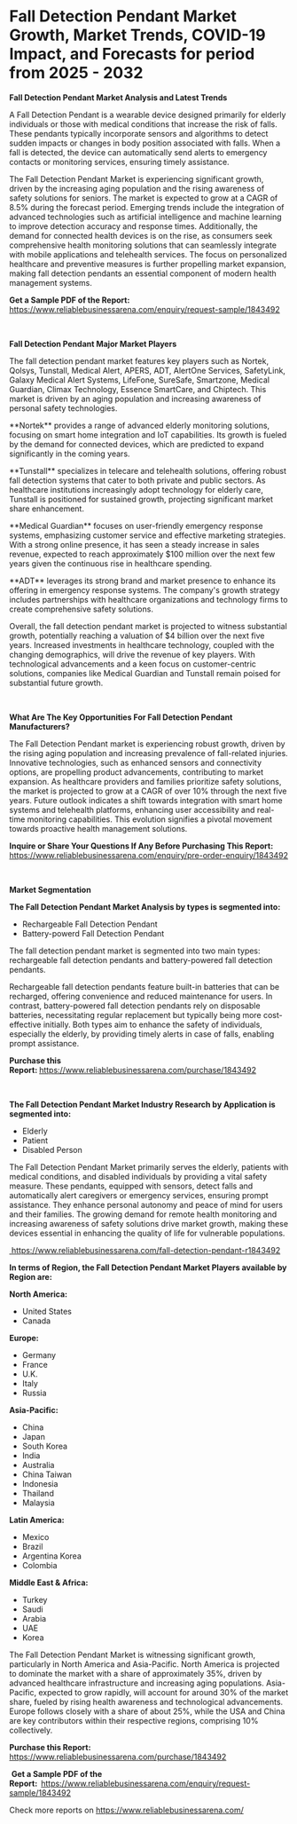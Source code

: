 <p><h1>Fall Detection Pendant Market Growth, Market Trends, COVID-19 Impact, and Forecasts for period from 2025 - 2032</h1></p><p><strong>Fall Detection Pendant Market Analysis and Latest Trends</strong></p>
<p><p>A Fall Detection Pendant is a wearable device designed primarily for elderly individuals or those with medical conditions that increase the risk of falls. These pendants typically incorporate sensors and algorithms to detect sudden impacts or changes in body position associated with falls. When a fall is detected, the device can automatically send alerts to emergency contacts or monitoring services, ensuring timely assistance.</p><p>The Fall Detection Pendant Market is experiencing significant growth, driven by the increasing aging population and the rising awareness of safety solutions for seniors. The market is expected to grow at a CAGR of 8.5% during the forecast period. Emerging trends include the integration of advanced technologies such as artificial intelligence and machine learning to improve detection accuracy and response times. Additionally, the demand for connected health devices is on the rise, as consumers seek comprehensive health monitoring solutions that can seamlessly integrate with mobile applications and telehealth services. The focus on personalized healthcare and preventive measures is further propelling market expansion, making fall detection pendants an essential component of modern health management systems.</p></p>
<p><strong>Get a Sample PDF of the Report:&nbsp;</strong> <a href="https://www.reliablebusinessarena.com/enquiry/request-sample/1843492?utm_campaign=2095&utm_medium=2&utm_source=Github&utm_content=ia&utm_term=09022025&utm_id=fall-detection-pendant">https://www.reliablebusinessarena.com/enquiry/request-sample/1843492</a></p>
<p>&nbsp;</p>
<p><strong>Fall Detection Pendant Major Market Players</strong></p>
<p><p>The fall detection pendant market features key players such as Nortek, Qolsys, Tunstall, Medical Alert, APERS, ADT, AlertOne Services, SafetyLink, Galaxy Medical Alert Systems, LifeFone, SureSafe, Smartzone, Medical Guardian, Climax Technology, Essence SmartCare, and Chiptech. This market is driven by an aging population and increasing awareness of personal safety technologies.</p><p>**Nortek** provides a range of advanced elderly monitoring solutions, focusing on smart home integration and IoT capabilities. Its growth is fueled by the demand for connected devices, which are predicted to expand significantly in the coming years.</p><p>**Tunstall** specializes in telecare and telehealth solutions, offering robust fall detection systems that cater to both private and public sectors. As healthcare institutions increasingly adopt technology for elderly care, Tunstall is positioned for sustained growth, projecting significant market share enhancement.</p><p>**Medical Guardian** focuses on user-friendly emergency response systems, emphasizing customer service and effective marketing strategies. With a strong online presence, it has seen a steady increase in sales revenue, expected to reach approximately $100 million over the next few years given the continuous rise in healthcare spending.</p><p>**ADT** leverages its strong brand and market presence to enhance its offering in emergency response systems. The company's growth strategy includes partnerships with healthcare organizations and technology firms to create comprehensive safety solutions.</p><p>Overall, the fall detection pendant market is projected to witness substantial growth, potentially reaching a valuation of $4 billion over the next five years. Increased investments in healthcare technology, coupled with the changing demographics, will drive the revenue of key players. With technological advancements and a keen focus on customer-centric solutions, companies like Medical Guardian and Tunstall remain poised for substantial future growth.</p></p>
<p>&nbsp;</p>
<p><strong>What Are The Key Opportunities For Fall Detection Pendant Manufacturers?</strong></p>
<p><p>The Fall Detection Pendant market is experiencing robust growth, driven by the rising aging population and increasing prevalence of fall-related injuries. Innovative technologies, such as enhanced sensors and connectivity options, are propelling product advancements, contributing to market expansion. As healthcare providers and families prioritize safety solutions, the market is projected to grow at a CAGR of over 10% through the next five years. Future outlook indicates a shift towards integration with smart home systems and telehealth platforms, enhancing user accessibility and real-time monitoring capabilities. This evolution signifies a pivotal movement towards proactive health management solutions.</p></p>
<p><strong>Inquire or Share Your Questions If Any Before Purchasing This Report:</strong> <a href="https://www.reliablebusinessarena.com/enquiry/pre-order-enquiry/1843492?utm_campaign=2095&utm_medium=2&utm_source=Github&utm_content=ia&utm_term=09022025&utm_id=fall-detection-pendant">https://www.reliablebusinessarena.com/enquiry/pre-order-enquiry/1843492</a></p>
<p>&nbsp;</p>
<p><strong>Market Segmentation</strong></p>
<p><strong>The Fall Detection Pendant Market Analysis by types is segmented into:</strong></p>
<p><ul><li>Rechargeable Fall Detection Pendant</li><li>Battery-powerd Fall Detection Pendant</li></ul></p>
<p><p>The fall detection pendant market is segmented into two main types: rechargeable fall detection pendants and battery-powered fall detection pendants. </p><p>Rechargeable fall detection pendants feature built-in batteries that can be recharged, offering convenience and reduced maintenance for users. In contrast, battery-powered fall detection pendants rely on disposable batteries, necessitating regular replacement but typically being more cost-effective initially. Both types aim to enhance the safety of individuals, especially the elderly, by providing timely alerts in case of falls, enabling prompt assistance.</p></p>
<p><strong>Purchase this Report:&nbsp;</strong><a href="https://www.reliablebusinessarena.com/purchase/1843492?utm_campaign=2095&utm_medium=2&utm_source=Github&utm_content=ia&utm_term=09022025&utm_id=fall-detection-pendant">https://www.reliablebusinessarena.com/purchase/1843492</a></p>
<p>&nbsp;</p>
<p><strong>The Fall Detection Pendant Market Industry Research by Application is segmented into:</strong></p>
<p><ul><li>Elderly</li><li>Patient</li><li>Disabled Person</li></ul></p>
<p><p>The Fall Detection Pendant Market primarily serves the elderly, patients with medical conditions, and disabled individuals by providing a vital safety measure. These pendants, equipped with sensors, detect falls and automatically alert caregivers or emergency services, ensuring prompt assistance. They enhance personal autonomy and peace of mind for users and their families. The growing demand for remote health monitoring and increasing awareness of safety solutions drive market growth, making these devices essential in enhancing the quality of life for vulnerable populations.</p></p>
<p><a href="https://www.reliablebusinessarena.com/fall-detection-pendant-r1843492?utm_campaign=2095&utm_medium=2&utm_source=Github&utm_content=ia&utm_term=09022025&utm_id=fall-detection-pendant">&nbsp;https://www.reliablebusinessarena.com/fall-detection-pendant-r1843492</a></p>
<p><strong>In terms of Region, the Fall Detection Pendant Market Players available by Region are:</strong></p>
<p>
    <p> <strong> North America: </strong>
        <ul>
            <li>United States</li>
            <li>Canada</li>
        </ul>
        </p> 
    <p> <strong> Europe: </strong>
        <ul>
            <li>Germany</li>
            <li>France</li>
            <li>U.K.</li>
            <li>Italy</li>
            <li>Russia</li>
        </ul>
        </p> 
    <p> <strong> Asia-Pacific: </strong>
        <ul>
            <li>China</li>
            <li>Japan</li>
            <li>South Korea</li>
            <li>India</li>
            <li>Australia</li>
            <li>China Taiwan</li>
            <li>Indonesia</li>
            <li>Thailand</li>
            <li>Malaysia</li>
        </ul>
        </p> 
    <p> <strong> Latin America: </strong>
        <ul>
            <li>Mexico</li>
            <li>Brazil</li>
            <li>Argentina Korea</li>
            <li>Colombia</li>
        </ul>
        </p> 
    <p> <strong> Middle East & Africa: </strong>
        <ul>
            <li>Turkey</li>
            <li>Saudi</li>
            <li>Arabia</li>
            <li>UAE</li>
            <li>Korea</li>
        </ul>
    </p>
    </p>
<p><p>The Fall Detection Pendant Market is witnessing significant growth, particularly in North America and Asia-Pacific. North America is projected to dominate the market with a share of approximately 35%, driven by advanced healthcare infrastructure and increasing aging populations. Asia-Pacific, expected to grow rapidly, will account for around 30% of the market share, fueled by rising health awareness and technological advancements. Europe follows closely with a share of about 25%, while the USA and China are key contributors within their respective regions, comprising 10% collectively.</p></p>
<p><strong>Purchase this Report: </strong><a href="https://www.reliablebusinessarena.com/purchase/1843492?utm_campaign=2095&utm_medium=2&utm_source=Github&utm_content=ia&utm_term=09022025&utm_id=fall-detection-pendant">https://www.reliablebusinessarena.com/purchase/1843492</a></p>
<p>&nbsp;<strong>Get a Sample PDF of the Report:&nbsp;&nbsp;</strong><a href="https://www.reliablebusinessarena.com/enquiry/request-sample/1843492?utm_campaign=2095&utm_medium=2&utm_source=Github&utm_content=ia&utm_term=09022025&utm_id=fall-detection-pendant">https://www.reliablebusinessarena.com/enquiry/request-sample/1843492</a></p>
<p><strong></strong></p>
<p>Check more reports on <a href="https://www.reliablebusinessarena.com/?utm_campaign=2095&utm_medium=2&utm_source=Github&utm_content=ia&utm_term=09022025&utm_id=fall-detection-pendant">https://www.reliablebusinessarena.com/</a></p>